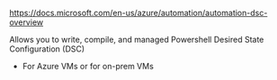 https://docs.microsoft.com/en-us/azure/automation/automation-dsc-overview

Allows you to write, compile, and managed Powershell Desired State Configuration (DSC) 
- For Azure VMs or for on-prem VMs 

